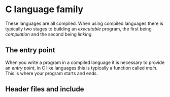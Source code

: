 # C language family

These languages are all compiled. When using compiled languages there is typically two stages to building an *executable* program, the first being *compilation* and the second being *linking*.

## The entry point

When you write a program in a compiled language it is necessary to provide an *entry point*, in C like languages this is typically a function called *main*. This is where your program starts and ends.

## Header files and include

